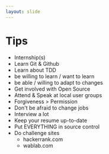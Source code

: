```yaml
---
layout: slide
---
```


# Tips

* Internship(s)
* Learn Git & Github
* Learn about TDD
* be willing to learn / want to learn
* be able / willing to adapt to changes
* Get involved with Open Source
* Attend & Speak at local user groups
* Forgiveness > Permission
* Don't be afraid to change jobs
* Interview a lot
* Keep your resume up-to-date
* Put EVERYTHING in source control
* Do challenge sites
  * hackerrank.com
  * wablab.com
